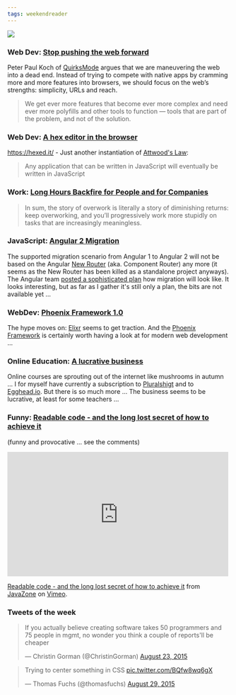 ```yaml
---
tags: weekendreader
---
```

<img class="jb-main-img" src="https://lh3.googleusercontent.com/-3gylCQ12Wrc/VeLWT-czLQI/AAAAAAAACX8/qw-V8xSWKSI/s912-Ic42/WR35.png">


### Web Dev: [Stop pushing the web forward](http://www.quirksmode.org/blog/archives/2015/07/stop_pushing_th.html)

Peter Paul Koch of [QuirksMode](http://www.quirksmode.org/) argues that we are maneuvering the web into a dead end. Instead of trying to compete with native apps by cramming more and more features into browsers, we should focus on the web’s strengths: simplicity, URLs and reach.

> We get ever more features that become ever more complex and need ever more polyfills and other tools to function — tools that are part of the problem, and not of the solution.

### Web Dev: [A hex editor in the browser](https://hexed.it/)

https://hexed.it/ - Just another instantiation of [Attwood's Law](https://en.wikipedia.org/wiki/Jeff_Atwood):

> Any application that can be written in JavaScript will eventually be written in JavaScript


### Work: [Long Hours Backfire for People and for Companies](https://hbr.org/2015/08/the-research-is-clear-long-hours-backfire-for-people-and-for-companies)  

> In sum, the story of overwork is literally a story of diminishing returns: keep overworking, and you’ll progressively work more stupidly on tasks that are increasingly meaningless.


### JavaScript: [Angular 2 Migration](http://angularjs.blogspot.ch/2015/08/angular-1-and-angular-2-coexistence.html)

The supported migration scenario from Angular 1 to Angular 2 will not be based on the Angular [New Router](https://github.com/angular/router) (aka. Component Router) any more (it seems as the New Router has been killed as a standalone project anyways). The Angular team [posted a sophisticated plan](http://angularjs.blogspot.ch/2015/08/angular-1-and-angular-2-coexistence.html) how migration will look like. It looks interesting, but as far as I gather it's still only a plan, the bits are not available yet ...


### WebDev: [Phoenix Framework 1.0](http://www.phoenixframework.org/blog)
The hype moves on: [Elixr](http://elixir-lang.org/) seems to get traction. And the [Phoenix Framework](http://www.phoenixframework.org/) is certainly worth having a look at for modern web development ...


### Online Education: [A lucrative business](http://blog.pluralsight.com/online-educations-millionaire-teacher)
Online courses are sprouting out of the internet like mushrooms in autumn ... I for myself have currently a subscription to [Pluralshigt](http://www.pluralsight.com/) and to [Egghead.io](https://egghead.io/). But there is so much more ...
The business seems to be lucrative, at least for some teachers ...

### Funny: [Readable code - and the long lost secret of how to achieve it](https://vimeo.com/49484333)
(funny and provocative ... see the comments)
<iframe src="https://player.vimeo.com/video/49484333" width="500" height="281" frameborder="0" webkitallowfullscreen mozallowfullscreen allowfullscreen></iframe> <p><a href="https://vimeo.com/49484333">Readable code - and the long lost secret of how to achieve it</a> from <a href="https://vimeo.com/javazone">JavaZone</a> on <a href="https://vimeo.com">Vimeo</a>.</p>


### Tweets of the week

<blockquote class="twitter-tweet" data-conversation="none" lang="en"><p lang="en" dir="ltr">If you actually believe creating software takes 50 programmers and 75 people in mgmt, no wonder you think a couple of reports&#39;ll be cheaper</p>&mdash; Christin Gorman (@ChristinGorman) <a href="https://twitter.com/ChristinGorman/status/635370402731159552">August 23, 2015</a></blockquote>
<script async src="//platform.twitter.com/widgets.js" charset="utf-8"></script>

<blockquote class="twitter-tweet" lang="en"><p lang="en" dir="ltr">Trying to center something in CSS <a href="http://t.co/BQfw8wq6gX">pic.twitter.com/BQfw8wq6gX</a></p>&mdash; Thomas Fuchs (@thomasfuchs) <a href="https://twitter.com/thomasfuchs/status/637430978366021632">August 29, 2015</a></blockquote>
<script async src="//platform.twitter.com/widgets.js" charset="utf-8"></script>